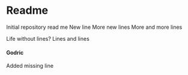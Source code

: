 # Readme

Initial repository read me
New line
More new lines
More and more lines

Life without lines?
Lines and lines

#### Godric

Added missing line
